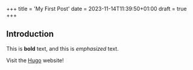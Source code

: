 +++
title = 'My First Post'
date = 2023-11-14T11:39:50+01:00
draft = true
+++
## Introduction

This is **bold** text, and this is *emphasized* text.

Visit the [Hugo](https://gohugo.io) website!